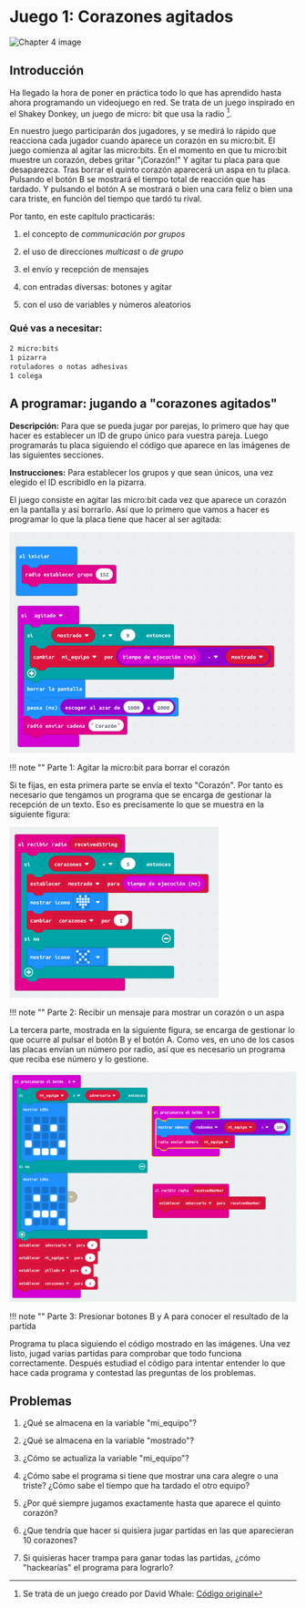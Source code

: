 Juego 1: Corazones agitados
===========================

![Chapter 4 image](chapter4.png)

Introducción
------------

Ha llegado la hora de poner en práctica todo lo que has aprendido hasta ahora programando un videojuego en red. Se trata de un juego inspirado en el Shakey Donkey, un juego de micro: bit que usa la radio [^ 1]. 

En nuestro juego participarán dos jugadores, y se medirá lo rápido que reacciona cada jugador cuando aparece un corazón en su micro:bit. El juego comienza al agitar las micro:bits. En el momento en que tu micro:bit muestre un corazón, debes gritar "¡Corazón!" Y agitar tu placa para que desaparezca. Tras borrar el quinto corazón aparecerá un aspa en tu placa. Pulsando el botón B se mostrará el tiempo total de reacción que has tardado. Y pulsando el botón A se mostrará o bien una cara feliz o bien una cara triste, en función del tiempo que tardó tu rival.

Por tanto, en este capítulo practicarás:

1. el concepto de *communicación por grupos*

2. el uso de direcciones *multicast* o *de grupo*

3. el envío y recepción de mensajes

4. con entradas diversas: botones y agitar

5. con el uso de variables y números aleatorios

### Qué vas a necesitar:

    2 micro:bits
    1 pizarra
    rotuladores o notas adhesivas
    1 colega

A programar: jugando a "corazones agitados"
-------------------------------------------

**Descripción:** Para que se pueda jugar por parejas, lo primero que hay que hacer es establecer un ID de grupo único para vuestra pareja. Luego programarás tu placa siguiendo el código que aparece en las imágenes de las siguientes secciones. 

**Instrucciones:** Para establecer los grupos y que sean únicos, una vez elegido el ID escribidlo en la pizarra. 

El juego consiste en agitar las micro:bit cada vez que aparece un corazón en la pantalla y así borrarlo. Así que lo primero que vamos a hacer es programar lo que la placa tiene que hacer al ser agitada:

![Parte 1](Parte1.png)

!!! note ""
	Parte 1: Agitar la micro:bit para borrar el corazón

Si te fijas, en esta primera parte se envía el texto "Corazón". Por tanto es necesario que tengamos un programa que se encarga de gestionar la recepción de un texto. Eso es precisamente lo que se muestra en la siguiente figura:

![Parte 2](Parte2.png)

!!! note ""
	Parte 2: Recibir un mensaje para mostrar un corazón o un aspa

La tercera parte, mostrada en la siguiente figura, se encarga de gestionar lo que ocurre al pulsar el botón B y el botón A. Como ves, en uno de los casos las placas envían un número por radio, así que es necesario un programa que reciba ese número y lo gestione. 

![Parte 3](Parte3.png)

!!! note ""
	Parte 3: Presionar botones B y A para conocer el resultado de la partida

Programa tu placa siguiendo el código mostrado en las imágenes. Una vez listo, jugad varias partidas para comprobar que todo funciona correctamente. Después estudiad el código para intentar entender lo que hace cada programa y contestad las preguntas de los problemas.


Problemas
---------

1. ¿Qué se almacena en la variable "mi_equipo"?

2. ¿Qué se almacena en la variable "mostrado"?

3. ¿Cómo se actualiza la variable "mi_equipo"?

4. ¿Cómo sabe el programa si tiene que mostrar una cara alegre o una triste? ¿Cómo sabe el tiempo que ha tardado el otro equipo?

5. ¿Por qué siempre jugamos exactamente hasta que aparece el quinto corazón?

6. ¿Que tendría que hacer si quisiera jugar partidas en las que aparecieran 10 corazones?

7. Si quisieras hacer trampa para ganar todas las partidas, ¿cómo "hackearías" el programa para lograrlo?



[^1]: Se trata de un juego creado por David Whale: [Código original](https://twitter.com/whaleygeek/status/834898461912891392?lang=es )
